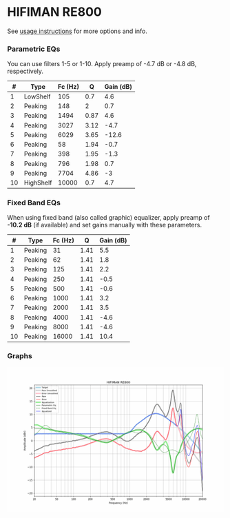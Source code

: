 # HIFIMAN RE800
See [usage instructions](https://github.com/jaakkopasanen/AutoEq#usage) for more options and info.

### Parametric EQs
You can use filters 1-5 or 1-10. Apply preamp of -4.7 dB or -4.8 dB, respectively.

|   # | Type      |   Fc (Hz) |    Q |   Gain (dB) |
|-----|-----------|-----------|------|-------------|
|   1 | LowShelf  |       105 | 0.7  |         4.6 |
|   2 | Peaking   |       148 | 2    |         0.7 |
|   3 | Peaking   |      1494 | 0.87 |         4.6 |
|   4 | Peaking   |      3027 | 3.12 |        -4.7 |
|   5 | Peaking   |      6029 | 3.65 |       -12.6 |
|   6 | Peaking   |        58 | 1.94 |        -0.7 |
|   7 | Peaking   |       398 | 1.95 |        -1.3 |
|   8 | Peaking   |       796 | 1.98 |         0.7 |
|   9 | Peaking   |      7704 | 4.86 |        -3   |
|  10 | HighShelf |     10000 | 0.7  |         4.7 |

### Fixed Band EQs
When using fixed band (also called graphic) equalizer, apply preamp of **-10.2 dB** (if available) and set gains manually with these parameters.

|   # | Type    |   Fc (Hz) |    Q |   Gain (dB) |
|-----|---------|-----------|------|-------------|
|   1 | Peaking |        31 | 1.41 |         5.5 |
|   2 | Peaking |        62 | 1.41 |         1.8 |
|   3 | Peaking |       125 | 1.41 |         2.2 |
|   4 | Peaking |       250 | 1.41 |        -0.5 |
|   5 | Peaking |       500 | 1.41 |        -0.6 |
|   6 | Peaking |      1000 | 1.41 |         3.2 |
|   7 | Peaking |      2000 | 1.41 |         3.5 |
|   8 | Peaking |      4000 | 1.41 |        -4.6 |
|   9 | Peaking |      8000 | 1.41 |        -4.6 |
|  10 | Peaking |     16000 | 1.41 |        10.4 |

### Graphs
![](./HIFIMAN%20RE800.png)
